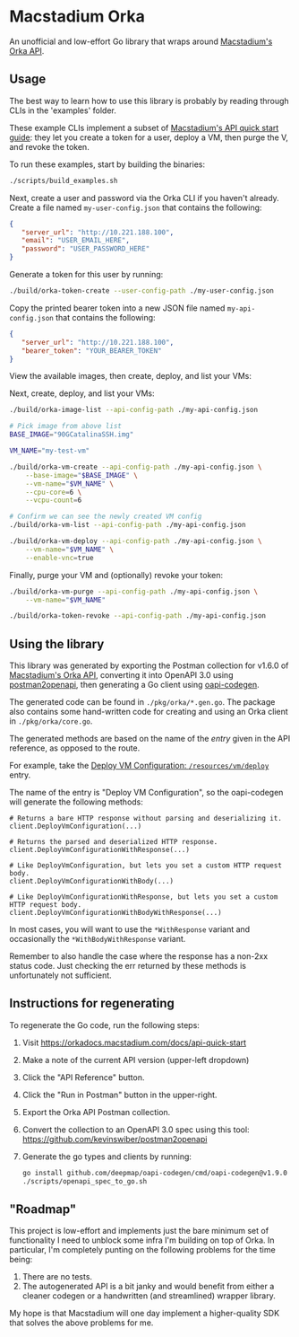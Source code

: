 # Macstadium Orka

An unofficial and low-effort Go library that wraps around [Macstadium's Orka API][api].

  [api]: https://documenter.getpostman.com/view/6574930/S1ETRGzt?version=latest#intro


## Usage

The best way to learn how to use this library is probably by reading
through CLIs in the 'examples' folder.

These example CLIs implement a subset of [Macstadium's API quick start guide][quick]:
they let you create a token for a user, deploy a VM, then purge the V, and revoke the token.

  [quick]: https://orkadocs.macstadium.com/docs/api-quick-start

To run these examples, start by building the binaries:

```bash
./scripts/build_examples.sh
```

Next, create a user and password via the Orka CLI if you haven't already.
Create a file named `my-user-config.json` that contains the following:

```json
{
   "server_url": "http://10.221.188.100",
   "email": "USER_EMAIL_HERE",
   "password": "USER_PASSWORD_HERE"
}
```

Generate a token for this user by running:

```bash
./build/orka-token-create --user-config-path ./my-user-config.json
```

Copy the printed bearer token into a new JSON file named `my-api-config.json`
that contains the following:

```json
{
   "server_url": "http://10.221.188.100",
   "bearer_token": "YOUR_BEARER_TOKEN"
}
```

View the available images, then create, deploy, and list your VMs:

Next, create, deploy, and list your VMs:

```bash
./build/orka-image-list --api-config-path ./my-api-config.json

# Pick image from above list
BASE_IMAGE="90GCatalinaSSH.img"  

VM_NAME="my-test-vm"

./build/orka-vm-create --api-config-path ./my-api-config.json \
    --base-image="$BASE_IMAGE" \
    --vm-name="$VM_NAME" \
    --cpu-core=6 \
    --vcpu-count=6

# Confirm we can see the newly created VM config
./build/orka-vm-list --api-config-path ./my-api-config.json

./build/orka-vm-deploy --api-config-path ./my-api-config.json \
    --vm-name="$VM_NAME" \
    --enable-vnc=true
```

Finally, purge your VM and (optionally) revoke your token:

```bash
./build/orka-vm-purge --api-config-path ./my-api-config.json \
    --vm-name="$VM_NAME"

./build/orka-token-revoke --api-config-path ./my-api-config.json
```


## Using the library

This library was generated by exporting the Postman collection for
v1.6.0 of [Macstadium's Orka API][api], converting it into OpenAPI 3.0
using [postman2openapi](https://github.com/kevinswiber/postman2openapi),
then generating a Go client using [oapi-codegen](https://github.com/deepmap/oapi-codegen).

The generated code can be found in `./pkg/orka/*.gen.go`. The package also
contains some hand-written code for creating and using an Orka client
in `./pkg/orka/core.go`.

The generated methods are based on the name of the _entry_ given in the
API reference, as opposed to the route.

For example, take the [Deploy VM Configuration: `/resources/vm/deploy`][deploy-api]
entry.

  [deploy-api]: https://documenter.getpostman.com/view/6574930/S1ETRGzt?version=latest#cb21e249-192b-4db4-bf1d-79eb0f5f57de

The name of the entry is "Deploy VM Configuration", so the oapi-codegen
will generate the following methods:

```
# Returns a bare HTTP response without parsing and deserializing it.
client.DeployVmConfiguration(...)

# Returns the parsed and deserialized HTTP response.
client.DeployVmConfigurationWithResponse(...)

# Like DeployVmConfiguration, but lets you set a custom HTTP request body.
client.DeployVmConfigurationWithBody(...)

# Like DeployVmConfigurationWithResponse, but lets you set a custom HTTP request body.
client.DeployVmConfigurationWithBodyWithResponse(...)
```

In most cases, you will want to use the `*WithResponse` variant and
occasionally the `*WithBodyWithResponse` variant.

Remember to also handle the case where the response has a non-2xx status
code. Just checking the err returned by these methods is unfortunately
not sufficient.


## Instructions for regenerating

To regenerate the Go code, run the following steps:

1. Visit https://orkadocs.macstadium.com/docs/api-quick-start
2. Make a note of the current API version (upper-left dropdown)
3. Click the "API Reference" button.
4. Click the "Run in Postman" button in the upper-right.
5. Export the Orka API Postman collection.
6. Convert the collection to an OpenAPI 3.0 spec using this tool:
   https://github.com/kevinswiber/postman2openapi
7. Generate the go types and clients by running:

   ```bash
   go install github.com/deepmap/oapi-codegen/cmd/oapi-codegen@v1.9.0
   ./scripts/openapi_spec_to_go.sh
   ```


## "Roadmap"

This project is low-effort and implements just the bare minimum set of functionality
I need to unblock some infra I'm building on top of Orka. In particular, I'm completely
punting on the following problems for the time being:

1. There are no tests.
2. The autogenerated API is a bit janky and would benefit from either a cleaner
   codegen or a handwritten (and streamlined) wrapper library.

My hope is that Macstadium will one day implement a higher-quality SDK that solves
the above problems for me.
